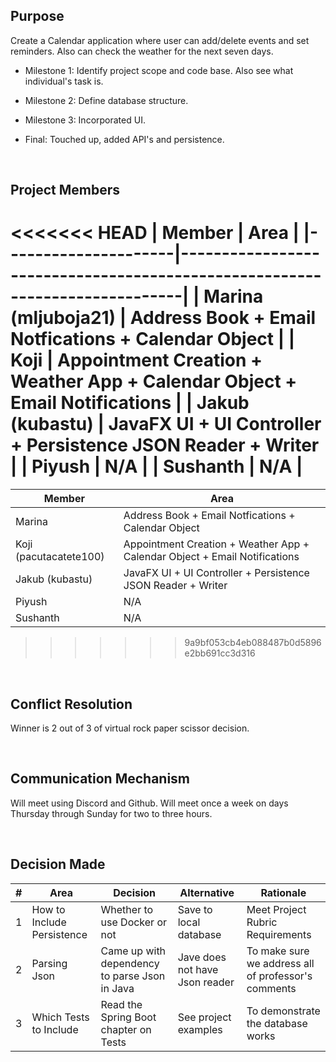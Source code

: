 ## Purpose
Create a Calendar application where user can add/delete events and set reminders. Also can check the weather for the next seven days.

- Milestone 1: Identify project scope and code base. Also see what individual's task is.

- Milestone 2: Define database structure.

- Milestone 3: Incorporated UI.

- Final: Touched up, added API's and persistence. 

<br>

## Project Members

<<<<<<< HEAD
| Member              | Area                                                                       |
|---------------------|----------------------------------------------------------------------------|
| Marina (mljuboja21) | Address Book + Email Notfications + Calendar Object                        |
| Koji                | Appointment Creation + Weather App + Calendar Object + Email Notifications |
| Jakub (kubastu)     | JavaFX UI + UI Controller + Persistence JSON Reader + Writer               |
| Piyush              | N/A                                                                        |
| Sushanth            | N/A                                                                      |
=======
| Member | Area                                                                       |
|--------|----------------------------------------------------------------------------|
| Marina | Address Book + Email Notfications + Calendar Object                        |
| Koji (pacutacatete100)  | Appointment Creation + Weather App + Calendar Object + Email Notifications |
| Jakub (kubastu) | JavaFX UI + UI Controller + Persistence JSON Reader + Writer               |
| Piyush | N/A                                                                        |
| Sushanth | N/A                                                                      |
>>>>>>> 9a9bf053cb4eb088487b0d5896e2bb691cc3d316

<br/>

## Conflict Resolution
Winner is 2 out of 3 of virtual rock paper scissor decision.

<br/>

## Communication Mechanism
Will meet using Discord and Github.  Will meet once a week on days Thursday through Sunday for two to three hours.

<br/>

## Decision Made
| # | Area                       | Decision                                      | Alternative                    | Rationale
| ----------- |----------------------------|-----------------------------------------------|--------------------------------|--- |
| 1 | How to Include Persistence | Whether to use Docker or not                  | Save to local database         | Meet Project Rubric Requirements
| 2 | Parsing Json               | Came up with dependency to parse Json in Java | Jave does not have Json reader | To make sure we address all of professor's comments
| 3 | Which Tests to Include     | Read the Spring Boot chapter on Tests         | See project examples           | To demonstrate the database works



